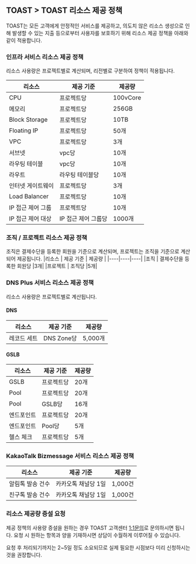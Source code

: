 ## TOAST > TOAST 리소스 제공 정책 
TOAST는 모든 고객에게 안정적인 서비스를 제공하고, 의도치 않은 리소스 생성으로 인해 발생할 수 있는 지출 등으로부터 사용자를 보호하기 위해 리소스 제공 정책을 아래와 같이 적용합니다. 

### 인프라 서비스 리소스 제공 정책 
리소스 사용량은 프로젝트별로 계산되며, 리전별로 구분하여 정책이 적용됩니다. 

|리소스 | 제공 기준 | 제공량 | 
|----|----|----|
|CPU	| 프로젝트당 |100vCore|
|메모리	 | 프로젝트당 |256GB|
|Block Storage| 프로젝트당 |10TB|
|Floating IP | 프로젝트당 |50개|
|VPC | 프로젝트당 |3개|
|서브넷 | vpc당 |10개|
|라우팅 테이블 | vpc당 |10개|
|라우트 | 라우팅 테이블당 |10개|
|인터넷 게이트웨이 | 프로젝트당	|3개|
|Load Balancer | 프로젝트당 |10개|
|IP 접근 제어 그룹	| 프로젝트당   |10개|
|IP 접근 제어 대상 | IP 접근 제어 그룹당	|1000개|

### 조직 / 프로젝트 리소스 제공 정책

조직은 결제수단을 등록한 회원을 기준으로 계산되며, 프로젝트는 조직을 기준으로 계산되어 제공됩니다.
|리소스 | 제공 기준 | 제공량 | 
|----|----|----|
|조직	| 결제수단을 등록한 회원당 |3개|
|프로젝트	 | 조직당 |5개|
### DNS Plus 서비스 리소스 제공 정책
리소스 사용량은 프로젝트별로 계산됩니다.

#### DNS
|리소스 | 제공 기준 | 제공량 | 
|----|----|----|
|레코드 세트	| DNS Zone당 |5,000개|

#### GSLB
|리소스 | 제공 기준 | 제공량 | 
|----|----|----|
|GSLB	| 프로젝트당 | 20개|
|Pool	| 프로젝트당 | 20개 |
|Pool   | GSLB당    | 16개 |
|엔드포인트 | 프로젝트당 | 20개 |
|엔드포인트 | Pool당 | 5개 |
|헬스 체크	| 프로젝트당 | 5개 |

### KakaoTalk Bizmessage 서비스 리소스 제공 정책

| 리소스 | 제공 기준 | 제공량 | 
| --- | --- | --- |
| 알림톡 발송 건수 | 카카오톡 채널당 1일 | 1,000건 | 
| 친구톡 발송 건수 | 카카오톡 채널당 1일 | 1,000건 | 

### 리소스 제공량 증설 요청  
제공 정책의 사용량 증설을 원하는 경우 TOAST 고객센터 [1:1문의](https://www.toast.com/kr/support/inquiry)로 문의하시면 됩니다. 
요청 시 원하는 항목과 양을 기재하시면 상담이 수월하게 이루어질 수 있습니다. 

요청 후 처리되기까지는 2~5일 정도 소요되므로 실제 필요한 시점보다 미리 신청하시는 것을 권장합니다. 
